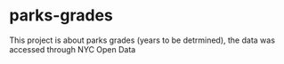 # parks-grades
This project is about parks grades (years to be detrmined), the data was accessed through NYC Open Data
